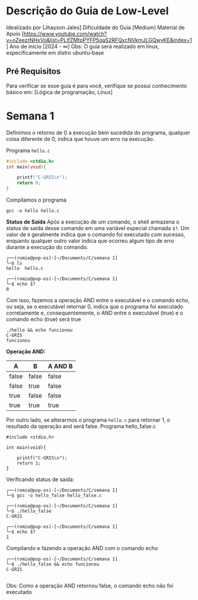 # Descrição do Guia de Low-Level
Idealizado por [Jhayson Jales]
Dificuldade do Guia [Medium]
Material de Apoio [https://www.youtube.com/watch?v=oZeezrNHxVo&list=PLIfZMtpPYFP5qaS2RFQxcNVkmJLGQwyKE&index=1]
Ano de inicio [2024 - ∞]
Obs: O guia será realizado em linux, especificamente em distro ubuntu-base
## Pré Requisitos
Para verificar se esse guia é para você, verifique se possui conhecimento básico em:
[Lógica de programação, Linux]

# Semana 1
Definimos o retorno de 0 a execução bem sucedida do programa, qualquer coisa diferente de 0, indica que houve um erro na execução.

Programa `hello.c`
```c
#include <stdio.h>
int main(void){

	printf("C-GRIS\n");
	return 0;
}
```
Compilamos o programa
```
gcc -o hello hello.c
```


**Status de Saída**
Após a execução de um comando, o shell armazena o status de saída desse comando em uma variável especial chamada `$?`. Um valor de `0` geralmente indica que o comando foi executado com sucesso, enquanto qualquer outro valor indica que ocorreu algum tipo de erro durante a execução do comando.
```
┌──(romio@pop-os)-[~/Documents/C/semana 1]
└─$ ls      
hello  hello.c
                                                                                                                                        
┌──(romio@pop-os)-[~/Documents/C/semana 1]
└─$ echo $?
0

```

Com isso, fazemos a operação AND entre o executável e o comando echo, ou seja, se o executável retornar 0, indica que o programa foi executado corretamente  e, consequentemente, o AND entre o executável (true) e o comando echo (true) será true
```
./hello && echo funcionou
C-GRIS
funcionou

```

**Operação AND:**

| A     | B     | A AND B |
|-------|-------|---------|
| false | false |  false  |
| false | true  |  false  |
| true  | false |  false  |
| true  | true  |  true   |
Por outro lado, se alterarmos o programa `hello.c` para retornar 1, o resultado da operação and será false.
Programa hello_false.c
```
#include <stdio.h>

int main(void){

	printf("C-GRIS\n");
	return 1;
}

```

Verificando status de saida:
```
┌──(romio@pop-os)-[~/Documents/C/semana 1]
└─$ gcc -o hello_false hello_false.c 

┌──(romio@pop-os)-[~/Documents/C/semana 1]
└─$ ./hello_false                  
C-GRIS
                                                                                                                                        
┌──(romio@pop-os)-[~/Documents/C/semana 1]
└─$ echo $?
1

```


Compilando e fazendo a operação AND com o comando echo
```
┌──(romio@pop-os)-[~/Documents/C/semana 1]
└─$ ./hello_false && echo funcionou
C-GRIS
                        
```

Obs: Como a operação AND retornou false, o comando echo não foi executado